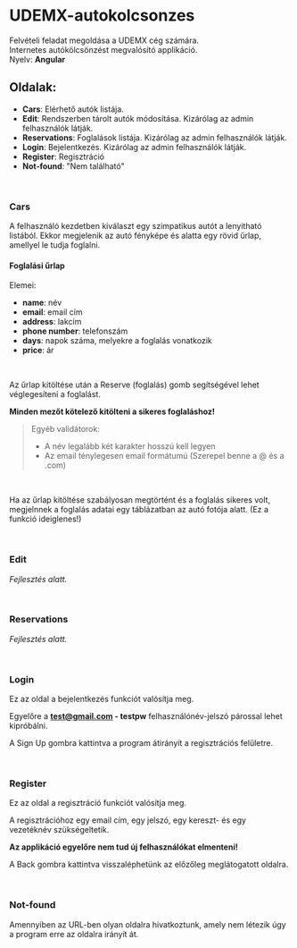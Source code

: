 # UDEMX-autokolcsonzes
Felvételi feladat megoldása a UDEMX cég számára.<br>
Internetes autókölcsönzést megvalósító applikáció.<br>
Nyelv: **Angular**

## Oldalak:
- **Cars**: Elérhető autók listája.
- **Edit**: Rendszerben tárolt autók módosítása. Kizárólag az admin felhasználók látják.
- **Reservations**: Foglalások listája. Kizárólag az admin felhasználók látják.
- **Login**: Bejelentkezés. Kizárólag az admin felhasználók látják.
- **Register**: Regisztráció
- **Not-found**: "Nem található"

<br>

### Cars

A felhasználó kezdetben kiválaszt egy szimpatikus autót a lenyitható listából. Ekkor megjelenik az autó fényképe és alatta egy rövid űrlap, amellyel le tudja foglalni.

#### Foglalási űrlap

Elemei:
- **name**: név 
- **email**: email cím
- **address**: lakcím
- **phone number**: telefonszám
- **days**: napok száma, melyekre a foglalás vonatkozik
- **price**: ár
<br>


Az űrlap kitöltése után a Reserve (foglalás) gomb segítségével lehet véglegesíteni a foglalást.

**Minden mezőt kötelező kitölteni a sikeres foglaláshoz!**

>Egyéb validátorok:
>- A név legalább két karakter hosszú kell legyen
>- Az email ténylegesen email formátumú (Szerepel benne a @ és a .com)
<br>


Ha az űrlap kitöltése szabályosan megtörtént és a foglalás sikeres volt, megjelnnek a foglalás adatai egy táblázatban az autó fotója alatt. (Ez a funkció ideiglenes!)

<br>

### Edit

_Fejlesztés alatt._

<br>

### Reservations

_Fejlesztés alatt._

<br>

### Login

Ez az oldal a bejelentkezés funkciót valósítja meg.

Egyelőre a **test@gmail.com - testpw** felhasználónév-jelszó párossal lehet kipróbálni.

A Sign Up gombra kattintva a program átirányít a regisztrációs felületre.

<br>

### Register

Ez az oldal a regisztráció funkciót valósítja meg.

A regisztrációhoz egy email cím, egy jelszó, egy kereszt- és egy vezetéknév szükségeltetik.

**Az applikáció egyelőre nem tud új felhasználókat elmenteni!**

A Back gombra kattintva visszaléphetünk az előzőleg meglátogatott oldalra.

<br>

### Not-found

Amennyiben az URL-ben olyan oldalra hivatkoztunk, amely nem létezik úgy a program erre az oldalra irányít át.



